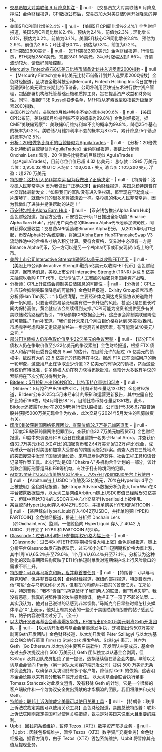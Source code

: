 - [交易员加大对美联储 9 月降息押注]() - 📰 null - 【交易员加大对美联储 9 月降息押注】金色财经报道，CPI数据公布后，交易员加大对美联储9月开始降息的押注。
- [美国5月CPI同比增长2.4%]() - 📰 null - 【美国5月CPI同比增长2.4%】金色财经报道，美国5月CPI同比增长2.4%，预估为2.4%，前值为2.3%；环比增长0.1%，预估为0.2%，前值为0.2%。美国5月核心CPI同比增长2.8%，预估为2.9%，前值为2.8%；环比增长0.1%，预估为0.3%，前值为0.2%。
- [ETH突破2800美元]() - 📰 null - 【ETH突破2800美元】金色财经报道，行情显示，ETH突破2800美元，现报2801.36美元，24小时涨幅达到1.66%，行情波动较大，请做好风险控制。
- [Mercurity Fintech宣布8亿美元比特币储备计划并入选罗素2000指数](https://www.globenewswire.com/news-release/2025/06/11/3097483/0/en/Mercurity-Fintech-Announces-800-Million-Financing-Plan-for-Bitcoin-Treasury-Achieves-Preliminary-Inclusion-in-the-U-S-Russell-2000-Index.html) - 📰 null - 【Mercurity Fintech宣布8亿美元比特币储备计划并入选罗素2000指数】金色财经报道，区块链金融科技公司Mercurity Fintech Holding Inc.今日宣布计划融资8亿美元建立长期比特币储备。公司将利用区块链技术进行数字资产管理，包括部署机构级托管基础设施和质押工具，旨在提高资产收益和财务韧性。同时，根据FTSE Russell初步名单，MFH将从罗素微型股指数升级至罗素2000指数。
- [美国CPI公布前，美联储6月维持利率不变的概率为99.8%]() - 📰 null - 【美国CPI公布前，美联储6月维持利率不变的概率为99.8%】金色财经报道，据CME“美联储观察”： 美联储6月维持利率不变的概率为99.8%，降息25个基点的概率为0.2%。美联储7月维持利率不变的概率为87.5%，累计降息25个基点的概率为12.5%。
- [分析：20倍做多比特币的巨鲸疑似为AguilaTrades](https://x.com/OnchainLens/status/1932771945126506546) - 📰 null - 【分析：20倍做多比特币的巨鲸疑似为AguilaTrades】金色财经报道，据链上分析师 Onchain Lens 监测，20 倍做多比特币的巨鲸疑似 AguilaTrades（@AguilaTrades），目前仓位价值已超 4.32 亿美元： 
总存款：2985 万美元 
仓位：3,956.32 枚 BTC 
入场价：108,638.7 美元 
清仓价：103,290 美元 
浮盈：超 270 万美元
- [特朗普：洛杉矶人民非常幸运 因为我做出了正确决定]() - 📰 null - 【特朗普：洛杉矶人民非常幸运 因为我做出了正确决定】金色财经报道，美国总统特朗普在社交媒体最新发文：“如果我们的军队没有进入洛杉矶，那里现在早就烧成一片废墟了，就像他们的很多房屋被烧毁一样。洛杉矶的伟大人民非常幸运，因为我做出了进驻并提供帮助的决定！”
- [币安钱包推出Alpha Earn Hub]() - 📰 null - 【币安钱包推出Alpha Earn Hub】金色财经报道，据官方公告，币安钱包于6月11日推出全新功能"Binance Alpha Earn Hub"，允许用户向合格的Binance Alpha代币池添加流动性，同时获得双重收益：交易费APR奖励和Binance Alpha积分。 
从2025年6月11日起，币安Alpha积分系统更新，将通过Alpha Earn Hub在PancakeSwap V3流动性池中的合格头寸纳入积分计算。要符合资格，交易对中必须有一方是Binance Alpha代币，另一方可以是另一个Alpha代币或币安现货市场上的代币。
- [美股上市公司Interactive Strength融资5亿美元以收购FET代币](https://x.com/TheBlock__/status/1932769811567714562) - 📰 null - 【美股上市公司Interactive Strength融资5亿美元以收购FET代币】金色财经报道，据市场消息，美股上市公司 Interactive Strength (TRNR) 达成 5 亿美元融资以收购 FET 代币，启动专注于人工智能的加密货币国库资产战略。
- [分析师：CPI上升应该会抑制美联储降息的可能性]() - 📰 null - 【分析师：CPI上升应该会抑制美联储降息的可能性】金色财经报道，Exinity Group首席市场分析师Han Tan表示：“市场很清楚，主要经济体之间达成贸易协议的道路并非一帆风顺。只要全球贸易紧张局势有进一步升级的风险，甚至只是在更长时间内保持高位，黄金就应该会继续得到支撑。”CPI可能为投资者提供更多有关美联储政策路径的指引。“市场预期CPI数据会上升，这应该会抑制美联储降息的可能性。” Tan补充道。“我们预计未来几个月白银价格将达到38美元/盎司。市场赤字考虑和美元走软是价格进一步走高的关键因素，有可能测试40美元/盎司。”
- [部分FTX债权人仍在争取价值至少22亿美元的争议索赔](https://cointelegraph.com/news/ftx-creditors-fight-2-2b-of-disputed-claims) - 📰 null - 【部分FTX债权人仍在争取价值至少22亿美元的争议索赔】金色财经报道，根据 FTX 债权人和客户特设委员会成员 Sunil 的估计，在目前允许的超过 75 亿美元的债权中，依然有大约 22.5 亿美元的还款存在争议。据悉 FTX 正在面临用户的新一轮审查，这些用户正在争取至少价值 22 亿美元的有争议的债权，然而这些债权仍有待批准，许多债权人仍在努力获得还款批准，但预计大多数有争议的索赔将在下次分配时得到允许。
- [Bitdeer：5月挖矿产出196枚BTC，比特币持仓量达1351枚](https://ir.bitdeer.com/news-releases/news-release-details/bitdeer-announces-may-2025-production-and-operations-update) - 📰 null - 【Bitdeer：5月挖矿产出196枚BTC，比特币持仓量达1351枚】金色财经报道，Bitdeer公布2025年5月未经审计的采矿和运营更新报告，其中披露自挖矿比特币196枚，较4月增长18.1%，目前比特币持仓量达1351枚。此外，Bitdeer还披露Tether在2025年5月行使认股权证，公司发行5,186,627股普通股并获得5000万美元现金作为收益，此次交易与2024年5月发生的私募融资有关。
- [印度CBI破获跨国网络犯罪团伙，查获价值32.7万美元加密货币](https://decrypt.co/324588/india-cbi-transnational-cybercrime-seizes-327k-crypto) - 📰 null - 【印度CBI破获跨国网络犯罪团伙，查获价值32.7万美元加密货币】金色财经报道，印度中央调查局(CBI)近日在德里逮捕一名男子Rahul Arora，并查获价值32.7万美元(约2.8亿卢比)的加密货币和2.64万美元(约22万卢比)现金，成功破获一起针对美国和加拿大受害者的跨国网络犯罪案。调查人员在三处地点的突击搜查中发现了国际通话设备、来电显示伪造软件、社会工程工具和语音记录等作案工具。此次行动是CBI"Chakra-V"多机构合作计划的一部分，该计划联合国际刑警组织和FBI等机构，专注于打击跨境网络犯罪。
- [Arbitrum链上USDC市值触及52亿美元，70%在Hyperliquid平台上被使用](https://x.com/tomwanhh/status/1932756972442390869) - 📰 null - 【Arbitrum链上USDC市值触及52亿美元，70%在Hyperliquid平台上被使用】金色财经报道，据Entropy Advisors数据分析负责人Tom Wan在X平台披露数据显示，以太坊二层网络Arbitrum链上USDC市值已经触及52亿美元，但其中高达70%的USDC在去中心化交易所Hyperliquid上被使用。
- [某巨鲸向HyperLiquid存入4042万USDC，并挂单购买HYPE和FARTCOIN](https://x.com/OnchainLens/status/1932755057717752213) - 📰 null - 【某巨鲸向HyperLiquid存入4042万USDC，并挂单购买HYPE和FARTCOIN】金色财经报道，据链上分析师 Onchain Lens（@OnchainLens）监测，一位鲸鱼向 HyperLiquid 存入了 4042 万 USDC，并开立了 HYPE 和 FARTCOIN 的买单。
- [Glassnode：过去48小时ETH短期期权价格大幅上涨](https://x.com/glassnode/status/1932756155438129539) - 📰 null - 【Glassnode：过去48小时ETH短期期权价格大幅上涨】金色财经报道，链上分析平台Glassnode发布数据显示，过去48小时ETH短期期权价格大幅上涨，其中1周IV从65.2％升至79.0％，1个月IV从66.4％升至72.1％，分析认为这种陡化的波动率期限结构反映了ETH价格短时爆发对短期保护或上行风险敞口的需求不断上升。
- [特朗普：可以与马斯克和解，但并非首要任务]() - 📰 null - 【特朗普：可以与马斯克和解，但并非首要任务】金色财经报道，据纽约邮报报道，特朗普表示，他“可能”会与马斯克修补关系，但潜在的和解并非目前的首要任务。在采访中，特朗普称：“我不“责怪”马斯克破坏了我们两人的联盟，但“有点失望”。我没有恶意，我真的对那件事的发生感到惊讶。 
他抨击了一项了不起的法案……其实我认为，他对自己说过的话感到非常懊悔。”马斯克今日早些时候在社交媒体平台“X”上表示，他对上周其发表的一些关于美国总统特朗普的帖子感到后悔，帖子内容说得太过分了。（金十）
- [以太坊开发者与基金会董事爆发争执，EF被指出价500万美元剥离Geth开发团队](https://x.com/peter_szilagyi/status/1932715607205564874) - 📰 null - 【以太坊开发者与基金会董事爆发争执，EF被指出价500万美元剥离Geth开发团队】金色财经报道，以太坊开发者 Péter Szilágyi 与以太坊基金会联合执行董事 Tomasz Stańczak 爆发争执。Szilágyi 表示，其作为 Geth（Go Ethereum 以太坊的主要客户端软件）开发团队主要成员，基金会在过去多次提议出价 500 万美元让 Geth 团队独立以从基金会剥离，但 Szilágyi 及其团队成员拒绝了这一提议，选择继续留在基金会内部。早前以太坊基金会曾向 Parity（另一家以太坊客户端开发公司）提供 500 万美元无条件资金支持，以确保以太坊网络有多个客户端，降低对 Geth 的依赖，这表明基金会长期以来有意分散客户端开发责任。 
以太坊基金会联合执行董事 Tomasz Stańczak 对此发文澄清，没有移除 Geth 的计划。它是一个很棒的客户端软件和一个为协议安全做出贡献的才华横溢的团队。我们将维护和支持 Geth。
- [特朗普：联邦上诉法院裁定美国可以使用关税工具]() - 📰 null - 【特朗普：联邦上诉法院裁定美国可以使用关税工具】金色财经报道，美国总统特朗普：联邦上诉法院刚刚裁定美国可以使用关税措施，裁决是对美国来说重大且重要的胜利。
- [Upbit：因钱包系统维护，暂停 Tezos（XTZ）数字资产充提业务]() - 📰 null - 【Upbit：因钱包系统维护，暂停 Tezos（XTZ）数字资产充提业务】金色财经报道，据官方消息，由于 Tezos（XTZ）钱包系统维护，Upbit 将暂停其充值及提现业务。
